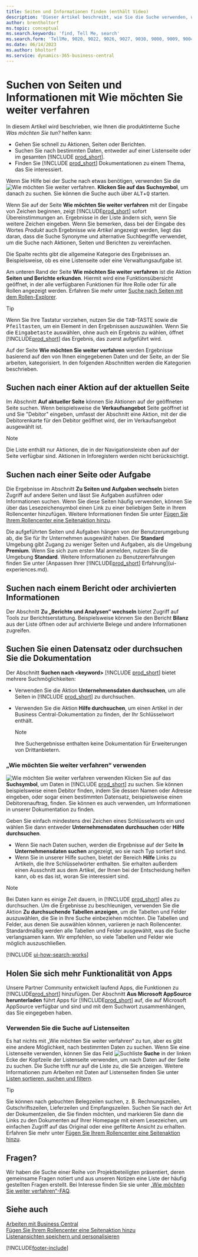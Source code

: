 ```yaml
---
title: Seiten und Informationen finden (enthält Video)
description: 'Dieser Artikel beschreibt, wie Sie die Suche verwenden, um Aktionen, Seiten, Berichte, Dokumentation und Daten sowie andere Apps und Beratungsdienste zu finden.'
author: brentholtorf
ms.topic: conceptual
ms.search.keywords: 'find, Tell Me, search'
ms.search.form: 'TellMe, 9020, 9022, 9026, 9027, 9030, 9000, 9009, 9004, 9005, 9024, 9006, 9007, 9010, 9016, 9017'
ms.date: 06/14/2023
ms.author: bholtorf
ms.service: dynamics-365-business-central
---
```

# <a name="finding-pages-and-information-with-tell-me"></a>Suchen von Seiten und Informationen mit Wie möchten Sie weiter verfahren

In diesem Artikel wird beschrieben, wie Ihnen die produktinterne Suche *Was möchten Sie tun?* helfen kann: 

* Gehen Sie schnell zu Aktionen, Seiten oder Berichten.
* Suchen Sie nach bestimmten Daten, entweder auf einer Listenseite oder im gesamten [!INCLUDE [prod_short](includes/prod_short.md)].
* Finden Sie [!INCLUDE [prod_short](includes/prod_short.md)] Dokumentationen zu einem Thema, das Sie interessiert.

<!-- ![!VIDEO https://go.microsoft.com/fwlink/?linkid=2086048] -->

Wenn Sie Hilfe bei der Suche nach etwas benötigen, verwenden Sie die ![Wie möchten Sie weiter verfahren.](media/ui-search/search.png "Nach Seite oder Bericht suchen") **Klicken Sie auf das Suchsymbol**, um danach zu suchen. Sie können die Suche auch über <kbd>ALT</kbd>+<kbd>Q</kbd> starten.

Wenn Sie auf der Seite **Wie möchten Sie weiter verfahren** mit der Eingabe von Zeichen beginnen, zeigt [!INCLUDE[prod_short](includes/prod_short.md)] sofort Übereinstimmungen an. Ergebnisse in der Liste ändern sich, wenn Sie weitere Zeichen eingeben. Wenn Sie bemerken, dass bei der Eingabe des Wortes *Produkt* auch Ergebnisse wie *Artikel* angezeigt werden, liegt das daran, dass die Suche Synonyme und alternative Suchbegriffe verwendet, um die Suche nach Aktionen, Seiten und Berichten zu vereinfachen.

Die Spalte rechts gibt die allgemeine Kategorie des Ergebnisses an. Beispielsweise, ob es eine Listenseite oder eine Verwaltungsaufgabe ist.  

Am unteren Rand der Seite **Wie möchten Sie weiter verfahren** ist die Aktion **Seiten und Berichte erkunden**. Hiermit wird eine Funktionsübersicht geöffnet, in der alle verfügbaren Funktionen für Ihre Rolle oder für alle Rollen angezeigt werden. Erfahren Sie mehr unter [Suche nach Seiten mit dem Rollen-Explorer](ui-role-explorer.md).

> [!TIP]  
> Wenn Sie Ihre Tastatur vorziehen, nutzen Sie die <kbd>TAB</kbd>-TASTE sowie die <kbd>Pfeiltasten</kbd>, um ein Element in den Ergebnissen auszuwählen. Wenn Sie die <kbd>Eingabetaste</kbd> auswählen, ohne auch ein Ergebnis zu wählen, öffnet [!INCLUDE[prod_short](includes/prod_short.md)] das Ergebnis, das zuerst aufgeführt wird.

Auf der Seite **Wie möchten Sie weiter verfahren** werden Ergebnisse basierend auf den von Ihnen eingegebenen Daten und der Seite, an der Sie arbeiten, kategorisiert. In den folgenden Abschnitten werden die Kategorien beschrieben.

## <a name="find-an-action-on-the-current-page"></a>Suchen nach einer Aktion auf der aktuellen Seite

Im Abschnitt **Auf aktueller Seite** können Sie Aktionen auf der geöffneten Seite suchen. Wenn beispielsweise die **Verkaufsangebot** Seite geöffnet ist und Sie "Debitor" eingeben, umfasst der Abschnitt eine Aktion, mit der die Debitorenkarte für den Debitor geöffnet wird, der im Verkaufsangebot ausgewählt ist.

> [!NOTE]  
> Die Liste enthält nur Aktionen, die in der Navigationsleiste oben auf der Seite verfügbar sind. Aktionen in Inforegistern werden nicht berücksichtigt.  

## <a name="find-a-page-or-a-task"></a>Suchen nach einer Seite oder Aufgabe

Die Ergebnisse im Abschnitt **Zu Seiten und Aufgaben wechseln** bieten Zugriff auf andere Seiten und lässt Sie Aufgaben ausführen oder Informationen suchen. Wenn Sie diese Seiten häufig verwenden, können Sie über das Lesezeichensymbol einen Link zu einer beliebigen Seite in Ihrem Rollencenter hinzufügen. Weitere Informationen finden Sie unter [Fügen Sie Ihrem Rollencenter eine Seitenaktion hinzu](ui-bookmarks.md).

Die aufgeführten Seiten und Aufgaben hängen von der Benutzerumgebung ab, die Sie für Ihr Unternehmen ausgewählt haben. Die **Standard** Umgebung gibt Zugang zu weniger Seiten und Aufgaben, als die Umgebung **Premium**. Wenn Sie sich zum ersten Mal anmelden, nutzen Sie die Umgebung **Standard**. Weitere Informationen zu Benutzererfahrungen finden Sie unter [Anpassen Ihrer [!INCLUDE[prod_short](includes/prod_short.md)] Erfahrung](ui-experiences.md).

## <a name="find-a-report-or-archived-information"></a>Suchen nach einem Bericht oder archivierten Informationen

Der Abschnitt **Zu „Berichte und Analysen“ wechseln** bietet Zugriff auf Tools zur Berichtserstattung. Beispielsweise können Sie den Bericht **Bilanz** aus der Liste öffnen oder auf archivierte Belege und andere Informationen zugreifen.  

## <a name="find-a-record-or-search-the-documentation"></a>Suchen Sie einen Datensatz oder durchsuchen Sie die Dokumentation

Der Abschnitt **Suchen nach \<keyword\>** [!INCLUDE [prod_short](includes/prod_short.md)] bietet mehrere Suchmöglichkeiten:

* Verwenden Sie die Aktion **Unternehmensdaten durchsuchen**, um alle Seiten in [!INCLUDE [prod_short](includes/prod_short.md)] zu durchsuchen.
* Verwenden Sie die Aktion **Hilfe durchsuchen**, um einen Artikel in der Business Central-Dokumentation zu finden, der Ihr Schlüsselwort enthält.

  > [!NOTE]  
  > Ihre Suchergebnisse enthalten keine Dokumentation für Erweiterungen von Drittanbietern.

### <a name="use-tell-me-what-you-want-to-do"></a>„Wie möchten Sie weiter verfahren“ verwenden

![Wie möchten Sie weiter verfahren](media/ui-search/search.png "Nach Seite oder Bericht suchen") verwenden Klicken Sie auf das **Suchsymbol**, um Daten in [!INCLUDE [prod_short](includes/prod_short.md)] zu suchen. Sie können beispielsweise einen Debitor finden, indem Sie dessen Namen oder Adresse eingeben, oder sogar einen bestimmten Datensatz, beispielsweise einen Debitorenauftrag, finden. Sie können es auch verwenden, um Informationen in unserer Dokumentation zu finden.

Geben Sie einfach mindestens drei Zeichen eines Schlüsselworts ein und wählen Sie dann entweder **Unternehmensdaten durchsuchen** oder **Hilfe durchsuchen**.

* Wenn Sie nach Daten suchen, werden die Ergebnisse auf der Seite **In Unternehmensdaten suchen** angezeigt, wo sie nach Typ sortiert sind.  
* Wenn Sie in unserer Hilfe suchen, bietet der Bereich **Hilfe** Links zu Artikeln, die Ihre Schlüsselwörter enthalten. Sie erhalten außerdem einen Ausschnitt aus dem Artikel, der Ihnen bei der Entscheidung helfen kann, ob es das ist, woran Sie interessiert sind.

> [!NOTE]
> Bei Daten kann es einige Zeit dauern, in [!INCLUDE [prod_short](includes/prod_short.md)] alles zu durchsuchen. Um die Ergebnisse zu beschleunigen, verwenden Sie die Aktion **Zu durchsuchende Tabellen anzeigen**, um die Tabellen und Felder auszuwählen, die Sie in Ihre Suche einbeziehen möchten. Die Tabellen und Felder, aus denen Sie auswählen können, variieren je nach Rollencenter. Standardmäßig werden alle Tabellen und Felder ausgewählt, was die Suche verlangsamen kann. Wir empfehlen, so viele Tabellen und Felder wie möglich auszuschließen.

[!INCLUDE [ui-how-search-works](includes/ui-how-search-works.md)]

## <a name="get-more-functionality-from-apps"></a>Holen Sie sich mehr Funktionalität von Apps

Unsere Partner Community entwickelt laufend Apps, die Funktionen zu [!INCLUDE[prod_short](includes/prod_short.md)] hinzufügen. Der Abschnitt **Aus Microsoft AppSource herunterladen** führt Apps für [!INCLUDE[prod_short](includes/prod_short.md)] auf, die auf Microsoft AppSource verfügbar und sind und mit dem Suchwort zusammenhängen, das Sie eingegeben haben.

### <a name="use-search-on-list-pages"></a>Verwenden Sie die Suche auf Listenseiten

Es hat nichts mit „Wie möchten Sie weiter verfahren“ zu tun, aber es gibt eine andere Möglichkeit, nach bestimmten Daten zu suchen. Wenn Sie eine Listenseite verwenden, können Sie das Feld ![Suchliste](media/ui-search/search-list.png "Symbol für die Suchliste") **Suche** in der linken Ecke der Kopfzeile der Listenseite verwenden, um nach Daten auf der Seite zu suchen. Die Suche trifft nur auf die Liste zu, die Sie anzeigen. Weitere Informationen zum Arbeiten mit Daten auf Listenseiten finden Sie unter [Listen sortieren, suchen und filtern](ui-enter-criteria-filters.md).  

> [!TIP]
> Sie können nach gebuchten Belegzeilen suchen, z. B. Rechnungszeilen, Gutschriftszeilen, Lieferzeilen und Empfangszeilen. Suchen Sie nach der Art der Dokumentzeilen, die Sie finden möchten, und markieren Sie dann die Links zu den Dokumenten auf Ihrer Homepage mit einem Lesezeichen, um einfachen Zugriff auf das Original oder eine gefilterte Ansicht zu erhalten. Erfahren Sie mehr unter [Fügen Sie Ihrem Rollencenter eine Seitenaktion hinzu](ui-bookmarks.md).

## <a name="questions"></a>Fragen?

Wir haben die Suche einer Reihe von Projektbeteiligten präsentiert, deren gemeinsame Fragen notiert und aus unseren Notizen eine Liste der häufig gestellten Fragen erstellt. Bei Interesse finden Sie sie unter [„Wie möchten Sie weiter verfahren“-FAQ](ui-search-faq.md).

## <a name="see-also"></a>Siehe auch

[Arbeiten mit Business Central](ui-work-product.md)  
[Fügen Sie Ihrem Rollencenter eine Seitenaktion hinzu](ui-bookmarks.md)  
[Listenansichten speichern und personalisieren](ui-views.md)  

[!INCLUDE[footer-include](includes/footer-banner.md)]
